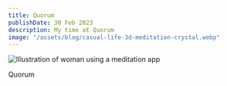 ```yaml
---
title: Quorum
publishDate: 30 Feb 2023
description: My time at Quorum
image: "/assets/blog/casual-life-3d-meditation-crystal.webp"
---
```


![Illustration of woman using a meditation app](/assets/blog/casual-life-3d-meditation-crystal.webp)

Quorum
